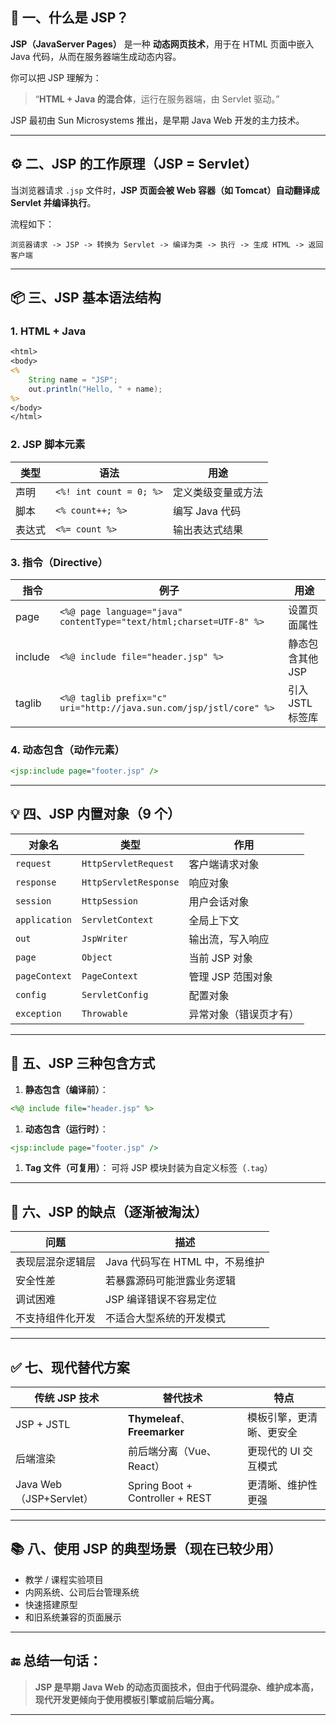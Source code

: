 ## 🧩 一、什么是 JSP？

**JSP（JavaServer Pages）** 是一种 **动态网页技术**，用于在 HTML 页面中嵌入 Java 代码，从而在服务器端生成动态内容。

你可以把 JSP 理解为：

> “**HTML + Java 的混合体**，运行在服务器端，由 Servlet 驱动。”

JSP 最初由 Sun Microsystems 推出，是早期 Java Web 开发的主力技术。

------

## ⚙️ 二、JSP 的工作原理（JSP = Servlet）

当浏览器请求 `.jsp` 文件时，**JSP 页面会被 Web 容器（如 Tomcat）自动翻译成 Servlet 并编译执行**。

流程如下：

```
浏览器请求 -> JSP -> 转换为 Servlet -> 编译为类 -> 执行 -> 生成 HTML -> 返回客户端
```

------

## 📦 三、JSP 基本语法结构

### 1. HTML + Java

```jsp
<html>
<body>
<%
    String name = "JSP";
    out.println("Hello, " + name);
%>
</body>
</html>
```

### 2. JSP 脚本元素

| 类型   | 语法                    | 用途               |
| ------ | ----------------------- | ------------------ |
| 声明   | `<%! int count = 0; %>` | 定义类级变量或方法 |
| 脚本   | `<% count++; %>`        | 编写 Java 代码     |
| 表达式 | `<%= count %>`          | 输出表达式结果     |

### 3. 指令（Directive）

| 指令    | 例子                                                         | 用途             |
| ------- | ------------------------------------------------------------ | ---------------- |
| page    | `<%@ page language="java" contentType="text/html;charset=UTF-8" %>` | 设置页面属性     |
| include | `<%@ include file="header.jsp" %>`                           | 静态包含其他 JSP |
| taglib  | `<%@ taglib prefix="c" uri="http://java.sun.com/jsp/jstl/core" %>` | 引入 JSTL 标签库 |

### 4. 动态包含（动作元素）

```jsp
<jsp:include page="footer.jsp" />
```

------

## 💡 四、JSP 内置对象（9 个）

| 对象名        | 类型                  | 作用                   |
| ------------- | --------------------- | ---------------------- |
| `request`     | `HttpServletRequest`  | 客户端请求对象         |
| `response`    | `HttpServletResponse` | 响应对象               |
| `session`     | `HttpSession`         | 用户会话对象           |
| `application` | `ServletContext`      | 全局上下文             |
| `out`         | `JspWriter`           | 输出流，写入响应       |
| `page`        | `Object`              | 当前 JSP 对象          |
| `pageContext` | `PageContext`         | 管理 JSP 范围对象      |
| `config`      | `ServletConfig`       | 配置对象               |
| `exception`   | `Throwable`           | 异常对象（错误页才有） |

------

## 🧱 五、JSP 三种包含方式

1. **静态包含（编译前）**：

```jsp
<%@ include file="header.jsp" %>
```

1. **动态包含（运行时）**：

```jsp
<jsp:include page="footer.jsp" />
```

1. **Tag 文件（可复用）**：
    可将 JSP 模块封装为自定义标签（`.tag`）

------

## 🚧 六、JSP 的缺点（逐渐被淘汰）

| 问题             | 描述                            |
| ---------------- | ------------------------------- |
| 表现层混杂逻辑层 | Java 代码写在 HTML 中，不易维护 |
| 安全性差         | 若暴露源码可能泄露业务逻辑      |
| 调试困难         | JSP 编译错误不容易定位          |
| 不支持组件化开发 | 不适合大型系统的开发模式        |

------

## ✅ 七、现代替代方案

| 传统 JSP 技术           | 替代技术                        | 特点                     |
| ----------------------- | ------------------------------- | ------------------------ |
| JSP + JSTL              | **Thymeleaf**、**Freemarker**   | 模板引擎，更清晰、更安全 |
| 后端渲染                | 前后端分离（Vue、React）        | 更现代的 UI 交互模式     |
| Java Web（JSP+Servlet） | Spring Boot + Controller + REST | 更清晰、维护性更强       |

------

## 📚 八、使用 JSP 的典型场景（现在已较少用）

- 教学 / 课程实验项目
- 内网系统、公司后台管理系统
- 快速搭建原型
- 和旧系统兼容的页面展示

------

## 🔚 总结一句话：

> **JSP 是早期 Java Web 的动态页面技术，但由于代码混杂、维护成本高，现代开发更倾向于使用模板引擎或前后端分离。**

------


